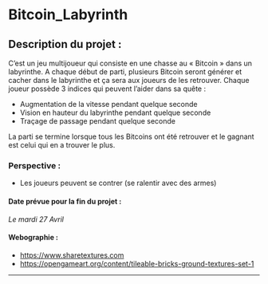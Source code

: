 # Bitcoin_Labyrinth

## Description du projet :

C’est un jeu multijoueur qui consiste en une chasse au « Bitcoin » dans un labyrinthe. 
A chaque début de parti, plusieurs Bitcoin seront générer et cacher dans le labyrinthe et ça sera aux joueurs de les retrouver. 
Chaque joueur possède 3 indices qui peuvent l’aider dans sa quête : 
-	Augmentation de la vitesse pendant quelque seconde
-	Vision en hauteur du labyrinthe pendant quelque seconde 
-	Traçage de passage pendant quelque seconde 


La parti se termine lorsque tous les Bitcoins ont été retrouver et le gagnant est celui qui en a trouver le plus. 

### Perspective : 
-	Les joueurs peuvent se contrer (se ralentir avec des armes)   


#### Date prévue pour la fin du projet :  

*Le mardi 27 Avril*  


#### Webographie :
-   https://www.sharetextures.com
-   https://opengameart.org/content/tileable-bricks-ground-textures-set-1
 

-----------------------------------------------
